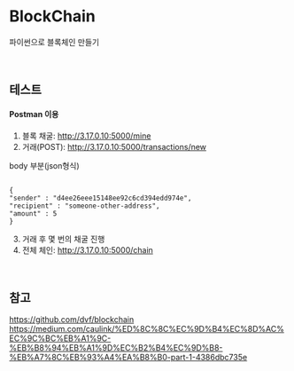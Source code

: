 # BlockChain

파이썬으로 블록체인 만들기

<br>

## 테스트

#### Postman 이용

1. 블록 채굴: http://3.17.0.10:5000/mine
2. 거래(POST): http://3.17.0.10:5000/transactions/new

body 부분(json형식)
<pre><code>
{
"sender" : "d4ee26eee15148ee92c6cd394edd974e",
"recipient" : "someone-other-address",
"amount" : 5
}
</code></pre>
3. 거래 후 몇 번의 채굴 진행
4. 전체 체인: http://3.17.0.10:5000/chain

<br>

## 참고
https://github.com/dvf/blockchain
https://medium.com/caulink/%ED%8C%8C%EC%9D%B4%EC%8D%AC%EC%9C%BC%EB%A1%9C-%EB%B8%94%EB%A1%9D%EC%B2%B4%EC%9D%B8-%EB%A7%8C%EB%93%A4%EA%B8%B0-part-1-4386dbc735e
